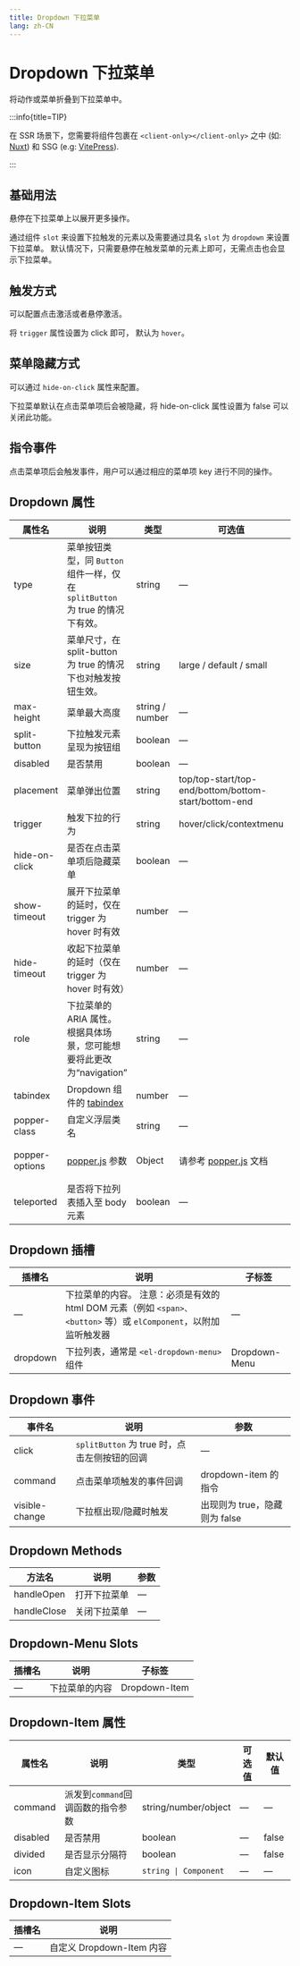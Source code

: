 ```yaml
---
title: Dropdown 下拉菜单
lang: zh-CN
---
```


# Dropdown 下拉菜单

将动作或菜单折叠到下拉菜单中。

:::info{title=TIP}

在 SSR 场景下，您需要将组件包裹在 `<client-only></client-only>` 之中 (如: [Nuxt](https://nuxt.com/v3)) 和 SSG (e.g: [VitePress](https://vitepress.vuejs.org/)).

:::

## 基础用法

悬停在下拉菜单上以展开更多操作。

通过组件 `slot` 来设置下拉触发的元素以及需要通过具名 `slot` 为 `dropdown` 来设置下拉菜单。 默认情况下，只需要悬停在触发菜单的元素上即可，无需点击也会显示下拉菜单。

<code src="./basic-usage.tsx"></code>

<!-- ## 触发对象

可使用按钮触发下拉菜单。

设置 `splitButton` 属性来让触发下拉元素呈现为按钮组，左边是功能按钮，右边是触发下拉菜单的按钮，设置为 `true` 即可。 如果你想要在第三和第四个选项之间添加一个分隔符，你只需要为第四个选项添加一个 `divider` 的 CSS class。

<code src="./triggering-element.tsx"></code> -->

## 触发方式

可以配置点击激活或者悬停激活。

将 `trigger` 属性设置为 click 即可， 默认为 `hover`。

<code src="./triggering-element.tsx"></code>

## 菜单隐藏方式

可以通过 `hide-on-click` 属性来配置。

下拉菜单默认在点击菜单项后会被隐藏，将 hide-on-click 属性设置为 false 可以关闭此功能。

<code src="./menu-hiding-behavior.tsx"></code>

## 指令事件

点击菜单项后会触发事件，用户可以通过相应的菜单项 key 进行不同的操作。

<code src="./command-event.tsx"></code>

<!-- ## 下拉方法

您可以手动使用 `手动打开` 或 `手动关闭下拉菜单以打开或关闭`

<code src="./dropdown-methods.tsx"></code> -->

<!-- ## 尺寸

Dropdown 组件提供除了默认值以外的三种尺寸，可以在不同场景下选择合适的尺寸。

使用 `size` 属性配置尺寸，可选的尺寸大小有: `large`, `default` 或 `small`

<code src="./sizes.tsx"></code> -->

## Dropdown 属性

| 属性名         | 说明                                                                                                     | 类型            | 可选值                                                  | 默认值                                                                     |
| -------------- | -------------------------------------------------------------------------------------------------------- | --------------- | ------------------------------------------------------- | -------------------------------------------------------------------------- |
| type           | 菜单按钮类型，同 `Button` 组件一样，仅在 `splitButton` 为 true 的情况下有效。                            | string          | —                                                       | —                                                                          |
| size           | 菜单尺寸，在 split-button 为 true 的情况下也对触发按钮生效。                                             | string          | large / default / small                                 | default                                                                    |
| max-height     | 菜单最大高度                                                                                             | string / number | —                                                       | —                                                                          |
| split-button   | 下拉触发元素呈现为按钮组                                                                                 | boolean         | —                                                       | false                                                                      |
| disabled       | 是否禁用                                                                                                 | boolean         | —                                                       | false                                                                      |
| placement      | 菜单弹出位置                                                                                             | string          | top/top-start/top-end/bottom/bottom-start/bottom-end    | bottom                                                                     |
| trigger        | 触发下拉的行为                                                                                           | string          | hover/click/contextmenu                                 | hover                                                                      |
| hide-on-click  | 是否在点击菜单项后隐藏菜单                                                                               | boolean         | —                                                       | true                                                                       |
| show-timeout   | 展开下拉菜单的延时，仅在 trigger 为 hover 时有效                                                         | number          | —                                                       | 250                                                                        |
| hide-timeout   | 收起下拉菜单的延时（仅在 trigger 为 hover 时有效）                                                       | number          | —                                                       | 150                                                                        |
| role           | 下拉菜单的 ARIA 属性。 根据具体场景，您可能想要将此更改为“navigation”                                    | string          | —                                                       | 'menu'                                                                     |
| tabindex       | Dropdown 组件的 [tabindex](https://developer.mozilla.org/en-US/docs/Web/HTML/Global_attributes/tabindex) | number          | —                                                       | 0                                                                          |
| popper-class   | 自定义浮层类名                                                                                           | string          | —                                                       | —                                                                          |
| popper-options | [popper.js](https://popper.js.org/docs/v2/) 参数                                                         | Object          | 请参考 [popper.js](https://popper.js.org/docs/v2/) 文档 | `{modifiers: [{name: 'computeStyles',options: {gpuAcceleration: false}}]}` |
| teleported     | 是否将下拉列表插入至 body 元素                                                                           | boolean         | —                                                       | true                                                                       |

## Dropdown 插槽

| 插槽名   | 说明                                                                                                              | 子标签        |
| -------- | ----------------------------------------------------------------------------------------------------------------- | ------------- |
| —        | 下拉菜单的内容。 注意：必须是有效的 html DOM 元素（例如 `<span>、<button>` 等）或 `elComponent`，以附加监听触发器 | —             |
| dropdown | 下拉列表，通常是 `<el-dropdown-menu>` 组件                                                                        | Dropdown-Menu |

## Dropdown 事件

| 事件名         | 说明                                         | 参数                          |
| -------------- | -------------------------------------------- | ----------------------------- |
| click          | `splitButton` 为 true 时，点击左侧按钮的回调 | —                             |
| command        | 点击菜单项触发的事件回调                     | dropdown-item 的指令          |
| visible-change | 下拉框出现/隐藏时触发                        | 出现则为 true，隐藏则为 false |

## Dropdown Methods

| 方法名      | 说明         | 参数 |
| ----------- | ------------ | ---- |
| handleOpen  | 打开下拉菜单 | —    |
| handleClose | 关闭下拉菜单 | —    |

## Dropdown-Menu Slots

| 插槽名 | 说明           | 子标签        |
| ------ | -------------- | ------------- |
| —      | 下拉菜单的内容 | Dropdown-Item |

## Dropdown-Item 属性

| 属性名   | 说明                              | 类型                  | 可选值 | 默认值 |
| -------- | --------------------------------- | --------------------- | ------ | ------ |
| command  | 派发到`command`回调函数的指令参数 | string/number/object  | —      | —      |
| disabled | 是否禁用                          | boolean               | —      | false  |
| divided  | 是否显示分隔符                    | boolean               | —      | false  |
| icon     | 自定义图标                        | `string \| Component` | —      | —      |

## Dropdown-Item Slots

| 插槽名 | 说明                      |
| ------ | ------------------------- |
| —      | 自定义 Dropdown-Item 内容 |
